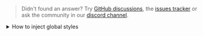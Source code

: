 > Didn't found an answer? Try [GitHub discussions](https://github.com/tw-in-js/twind/discussions), the [issues tracker](https://github.com/tw-in-js/twind/issues) or ask the community in our [discord channel](https://discord.com/invite/2aP5NkszvD).

<details><summary>How to inject global styles</summary>

To be written... use preflight.

</details>

